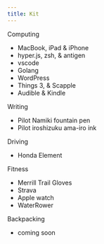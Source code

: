 ```yaml
---
title: Kit
---
```


Computing

- MacBook, iPad & iPhone
- hyper.js, zsh, & antigen
- vscode
- Golang
- WordPress
- Things 3, & Scapple
- Audible & Kindle

Writing

- Pilot Namiki fountain pen
- Pilot iroshizuku ama-iro ink

Driving

- Honda Element

Fitness

- Merrill Trail Gloves
- Strava
- Apple watch
- WaterRower

Backpacking

- coming soon

